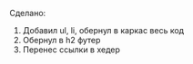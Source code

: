 Сделано:
1. Добавил ul, li, обернул в каркас <!DOCTYPE html> весь код
2. Обернул в h2 футер
3. Перенес ссылки в хедер
